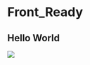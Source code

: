 # Front_Ready
<h2>Hello World</h2>
<img src="https://4.bp.blogspot.com/-OOTkRVShI_I/VtP-r2zLZMI/AAAAAAAAM5o/zJQ2aIWE23M/s640/%25ED%258F%25AC%25EB%25A7%25B7%25EB%25B3%2580%25ED%2599%2598_1.png">